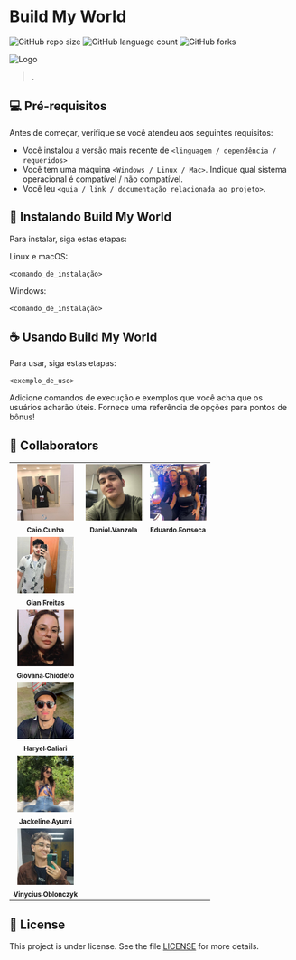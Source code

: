 # Build My World

![GitHub repo size](https://img.shields.io/github/repo-size/itscaiocunha/BMW_ONU?style=for-the-badge)
![GitHub language count](https://img.shields.io/github/languages/count/itscaiocunha/BMW_ONU?style=for-the-badge)
![GitHub forks](https://img.shields.io/github/forks/itscaiocunha/BMW_ONU?style=for-the-badge)

<img src="assets/.png" alt="Logo">

> . 

## 💻 Pré-requisitos

Antes de começar, verifique se você atendeu aos seguintes requisitos:

- Você instalou a versão mais recente de `<linguagem / dependência / requeridos>`
- Você tem uma máquina `<Windows / Linux / Mac>`. Indique qual sistema operacional é compatível / não compatível.
- Você leu `<guia / link / documentação_relacionada_ao_projeto>`.

## 🚀 Instalando Build My World

Para instalar, siga estas etapas:

Linux e macOS:

```
<comando_de_instalação>
```

Windows:

```
<comando_de_instalação>
```

## ☕ Usando Build My World

Para usar, siga estas etapas:

```
<exemplo_de_uso>
```

Adicione comandos de execução e exemplos que você acha que os usuários acharão úteis. Fornece uma referência de opções para pontos de bônus!


## 🤝 Collaborators

<table>
  <tr>
    <td align="center">
      <a href="#" title="Caio">
        <img src="assets/Caio.png" width="100px;" alt="Foto do Caio"/><br>
        <sub>
          <b>Caio Cunha</b>
        </sub>
      </a>
    </td>
    <td align="center">
      <a href="#" title="Daniel">
        <img src="assets/Daniel.png" width="100px;" alt="Foto do Daniel"/><br>
        <sub>
          <b>Daniel Vanzela</b>
        </sub>
      </a>
    </td>
    <td align="center">
      <a href="#" title="Eduardo">
        <img src="assets/Edu.png" width="100px;" alt="Foto do Eduardo"/><br>
        <sub>
          <b>Eduardo Fonseca</b>
        </sub>
      </a>
    </td>
  </tr>
  <td align="center">
      <a href="#" title="Gian">
        <img src="assets/Gian.png" width="100px;" alt="Foto do Gian"/><br>
        <sub>
          <b>Gian Freitas</b>
        </sub>
      </a>
    </td>
  </tr>
  <td align="center">
      <a href="#" title="Giovana">
        <img src="assets/Giovana.png" width="100px;" alt="Foto da Giovana"/><br>
        <sub>
          <b>Giovana Chiodeto</b>
        </sub>
      </a>
    </td>
  </tr>
  <td align="center">
      <a href="#" title="Haryel">
        <img src="assets/haryel.png" width="100px;" alt="Foto do Haryel"/><br>
        <sub>
          <b>Haryel Caliari</b>
        </sub>
      </a>
    </td>
  </tr>
  <td align="center">
      <a href="#" title="Ayumi">
        <img src="assets/Ayumi.png" width="100px;" alt="Foto da Ayumi"/><br>
        <sub>
          <b>Jackeline Ayumi</b>
        </sub>
      </a>
    </td>
  </tr>
  <td align="center">
      <a href="#" title="Viny">
        <img src="assets/Viny.png" width="100px;" alt="Foto do Viny"/><br>
        <sub>
          <b>Vinycius Oblonczyk</b>
        </sub>
      </a>
    </td>
  </tr>
</table>

## 📝 License

This project is under license. See the file [LICENSE](LICENSE.md) for more details.
